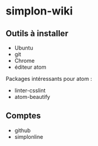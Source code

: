 # simplon-wiki

## Outils à installer

- Ubuntu
- git
- Chrome
- éditeur atom

Packages intéressants pour atom :
- linter-csslint
- atom-beautify

## Comptes

- github
- simplonline
